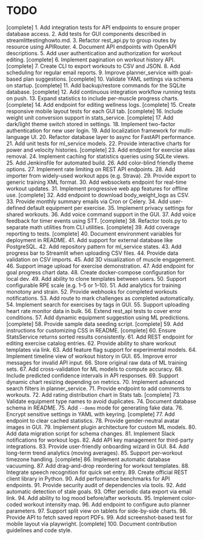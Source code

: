 # TODO

[complete] 1. Add integration tests for API endpoints to ensure proper database access.
2. Add tests for GUI components described in streamlittestinghowto.md.
3. Refactor rest_api.py to group routes by resource using APIRouter.
4. Document API endpoints with OpenAPI descriptions.
5. Add user authentication and authorization for workout editing.
[complete] 6. Implement pagination on workout history API.
[complete] 7. Create CLI to export workouts to CSV and JSON.
8. Add scheduling for regular email reports.
9. Improve planner_service with goal-based plan suggestions.
[complete] 10. Validate YAML settings via schema on startup.
[complete] 11. Add backup/restore commands for the SQLite database.
[complete] 12. Add continuous integration workflow running tests on push.
13. Expand statistics to include per-muscle progress charts.
[complete] 14. Add endpoint for editing wellness logs.
[complete] 15. Create responsive mobile layout tests for each GUI tab.
[complete] 16. Include weight unit conversion support in stats_service.
[complete] 17. Add dark/light theme switch stored in settings.
18. Implement two-factor authentication for new user login.
19. Add localization framework for multi-language UI.
20. Refactor database layer to async for FastAPI performance.
21. Add unit tests for ml_service models.
22. Provide interactive charts for power and velocity histories.
[complete] 23. Add endpoint for exercise alias removal.
24. Implement caching for statistics queries using SQLite views.
25. Add Jenkinsfile for automated build.
26. Add color-blind friendly theme options.
27. Implement rate limiting on REST API endpoints.
28. Add importer from widely-used workout apps (e.g. Strava).
29. Provide export to generic training XML format.
30. Add websockets endpoint for real-time workout updates.
31. Implement progressive web app features for offline use.
[complete] 32. Add endpoint to download body_weight_logs as CSV.
33. Provide monthly summary emails via Cron or Celery.
34. Add user-defined default equipment per exercise.
35. Implement privacy settings for shared workouts.
36. Add voice command support in the GUI.
37. Add voice feedback for timer events using STT.
[complete] 38. Refactor tools.py to separate math utilities from CLI utilities.
[complete] 39. Add coverage reporting to tests.
[complete] 40. Document environment variables for deployment in README.
41. Add support for external database like PostgreSQL.
42. Add repository pattern for ml_service states.
43. Add progress bar to Streamlit when uploading CSV files.
44. Provide data validation on CSV imports.
45. Add 3D visualization of muscle engagement.
46. Support image upload for exercise demonstration.
47. Add endpoint for goal progress chart data.
48. Create docker-compose configuration for local dev.
49. Add ability to clone templates between users.
50. Support configurable RPE scale (e.g. 1–5 or 1–10).
51. Add analytics for training monotony and strain.
52. Provide webhooks for completed workouts notifications.
53. Add route to mark challenges as completed automatically.
54. Implement search for exercises by tags in GUI.
55. Support uploading heart rate monitor data in bulk.
56. Extend rest_api tests to cover error conditions.
57. Add dynamic equipment suggestion using ML predictions.
[complete] 58. Provide sample data seeding script.
[complete] 59. Add instructions for customizing CSS in README.
[complete] 60. Ensure StatsService returns sorted results consistently.
61. Add REST endpoint for editing exercise catalog entries.
62. Provide ability to share workout templates via link.
63. Add feature flag support for experimental models.
64. Implement timeline view of workout history in GUI.
65. Improve error messages for invalid API input.
66. Store original raw data of ML training sets.
67. Add cross-validation for ML models to compute accuracy.
68. Include predicted confidence intervals in API responses.
69. Support dynamic chart resizing depending on metrics.
70. Implement advanced search filters in planner_service.
71. Provide endpoint to add comments to workouts.
72. Add rating distribution chart in Stats tab.
[complete] 73. Validate equipment type names to avoid duplicates.
74. Document database schema in README.
75. Add `--demo` mode for generating fake data.
76. Encrypt sensitive settings in YAML with keyring.
[complete] 77. Add endpoint to clear cached statistics.
78. Provide gender-neutral avatar images in GUI.
79. Implement plugin architecture for custom ML models.
80. Add data migration script for schema changes.
81. Implement Slack notifications for workout logs.
82. Add API key management for third-party integrations.
83. Provide user-friendly onboarding wizard in GUI.
84. Add long-term trend analytics (moving averages).
85. Support per-workout timezone handling.
[complete] 86. Implement automatic database vacuuming.
87. Add drag-and-drop reordering for workout templates.
88. Integrate speech recognition for quick set entry.
89. Create official REST client library in Python.
90. Add performance benchmarks for API endpoints.
91. Provide security audit of dependencies via tools.
92. Add automatic detection of stale goals.
93. Offer periodic data export via email link.
94. Add ability to log mood before/after workouts.
95. Implement color-coded workout intensity map.
96. Add endpoint to configure auto planner parameters.
97. Support split view on tablets for side-by-side charts.
98. Provide API to fetch saved report PDFs.
99. Add screenshot-based test for mobile layout via playwright.
[complete] 100. Document contribution guidelines and code style.

